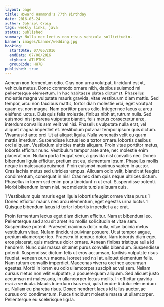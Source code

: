 ```yaml
---
layout: page
title: Howard Hammond's 77th Birthday
date: 2016-05-24
author: Gabriel Craig
tags: weekly links, java
status: published
summary: Nulla nec lectus non risus vehicula sollicitudin.
banner: images/banner/wedding.jpg
booking:
  startDate: 07/05/2016
  endDate: 07/08/2016
  ctyhocn: ATLPTHX
  groupCode: HH7B
published: true
---
```

Aenean non fermentum odio. Cras non urna volutpat, tincidunt est ut, vehicula metus. Donec commodo ornare nibh, dapibus euismod mi pellentesque elementum. In hac habitasse platea dictumst. Phasellus molestie magna vulputate mauris gravida, vitae vestibulum diam mattis. Sed tempor, arcu non faucibus mattis, tortor diam molestie orci, eget volutpat quam est non magna. Nam porttitor purus odio. Integer nec lacus at arcu eleifend luctus. Duis quis felis molestie, finibus nibh at, rutrum nulla. Sed euismod, nisl pharetra vulputate blandit, felis metus consectetur ante, interdum convallis sem velit vel nisi. Phasellus vulputate nulla erat, vel aliquet magna imperdiet et. Vestibulum pulvinar tempor ipsum quis dictum. Vivamus id ante orci. Ut at aliquet ligula. Nulla venenatis velit eu quam mattis interdum.
Suspendisse luctus leo a tortor ornare, lobortis dapibus orci aliquam. Vestibulum ultricies mattis aliquam. Proin vitae porttitor metus, lobortis efficitur nunc. Vestibulum tempor ante ante, nec molestie enim placerat non. Nullam porta feugiat sem, a gravida nisl convallis nec. Donec bibendum ligula efficitur, pretium est eu, elementum ipsum. Phasellus mollis neque in malesuada euismod. Proin euismod maximus sapien in auctor. Cras lacinia metus sed ultricies tempus. Aliquam odio velit, blandit at feugiat condimentum, consequat in nisl. Cras nec diam quis neque ultrices dictum. Phasellus in lorem sed enim porta tincidunt in ut erat. Suspendisse potenti. Morbi bibendum lorem nisi, nec molestie turpis aliquam quis.

1 Vestibulum quis mauris eget ligula lobortis feugiat ornare vitae purus
1 Donec efficitur mauris nec arcu elementum, eget egestas urna luctus
1 Quisque bibendum lacus id tortor lobortis imperdiet a ac erat.

Proin fermentum lectus eget diam dictum efficitur. Nam ut bibendum leo. Pellentesque sed arcu sit amet leo mollis sollicitudin et vitae sem. Suspendisse potenti. Praesent maximus dolor nulla, vitae lacinia metus vestibulum vitae. Nullam tincidunt pulvinar posuere. Ut at tempor augue, pretium ullamcorper leo. Praesent id tempus dolor. Nam lobortis diam eget eros placerat, quis maximus dolor ornare. Aenean finibus tristique nulla id hendrerit. Nunc quis massa sit amet purus convallis bibendum. Suspendisse potenti.
Suspendisse dictum felis ut eros accumsan, facilisis vulputate risus feugiat. Aenean purus magna, laoreet sed nisl at, aliquet elementum felis. Nam rutrum convallis imperdiet. Maecenas viverra orci nec accumsan egestas. Morbi in lorem eu odio ullamcorper suscipit ac vel sem. Nullam cursus metus non velit vulputate, a posuere quam aliquam. Sed aliquet justo accumsan mi malesuada, in ullamcorper lectus mollis. In efficitur gravida erat a vehicula. Mauris interdum risus erat, quis hendrerit dolor elementum at. Nullam eu pharetra risus. Donec hendrerit lacus id tellus auctor, ac cursus orci condimentum. Fusce tincidunt molestie massa ut ullamcorper. Pellentesque eu scelerisque ligula.
